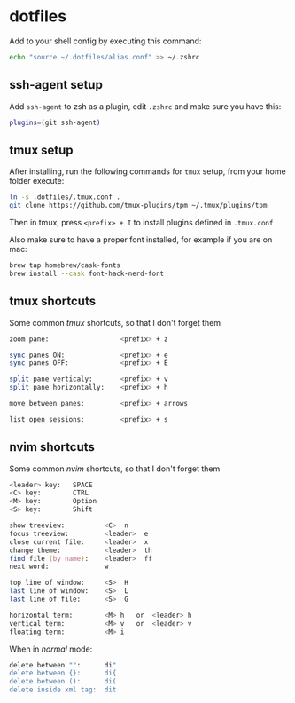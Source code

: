 # dotfiles

Add to your shell config by executing this command:

```zsh
echo "source ~/.dotfiles/alias.conf" >> ~/.zshrc
```

## ssh-agent setup

Add `ssh-agent` to zsh as a plugin, edit `.zshrc` and make sure you have this:

```zsh
plugins=(git ssh-agent)
```

## tmux setup

After installing, run the following commands for `tmux` setup, from your home folder execute:

```zsh
ln -s .dotfiles/.tmux.conf .
git clone https://github.com/tmux-plugins/tpm ~/.tmux/plugins/tpm
```

Then in tmux, press `<prefix> + I` to install plugins defined in `.tmux.conf`

Also make sure to have a proper font installed, for example if you are on mac:

```zsh
brew tap homebrew/cask-fonts
brew install --cask font-hack-nerd-font
```

## tmux shortcuts

Some common _tmux_ shortcuts, so that I don't forget them

```zsh
zoom pane:                  <prefix> + z

sync panes ON:              <prefix> + e
sync panes OFF:             <prefix> + E

split pane verticaly:       <prefix> + v
split pane horizontally:    <prefix> + h

move between panes:         <prefix> + arrows

list open sessions:         <prefix> + s
```

## nvim shortcuts

Some common _nvim_ shortcuts, so that I don't forget them

```zsh
<leader> key:   SPACE
<C> key:        CTRL
<M> key:        Option
<S> key:        Shift

show treeview:          <C>  n
focus treeview:         <leader>  e
close current file:     <leader>  x
change theme:           <leader>  th
find file (by name):    <leader>  ff
next word:              w

top line of window:     <S>  H
last line of window:    <S>  L
last line of file:      <S>  G

horizontal term:        <M> h   or  <leader> h
vertical term:          <M> v   or  <leader> v
floating term:          <M> i
```

When in _normal_ mode:

```zsh
delete between "":      di"
delete between {}:      di{
delete between ():      di(
delete inside xml tag:  dit
```
